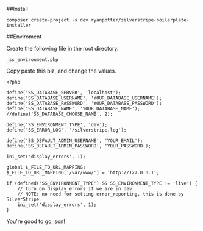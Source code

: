 ##Install

```
composer create-project -s dev ryanpotter/silverstripe-boilerplate-installer
```

##Enviroment

Create the following file in the root directory.

```
_ss_environment.php
```

Copy paste this biz, and change the values.

```
<?php

define('SS_DATABASE_SERVER', 'localhost');
define('SS_DATABASE_USERNAME', 'YOUR_DATABASE_USERNAME');
define('SS_DATABASE_PASSWORD', 'YOUR_DATABASE_PASSWORD');
define('SS_DATABASE_NAME', 'YOUR_DATABASE_NAME');
//define('SS_DATABASE_CHOOSE_NAME', 2);

define('SS_ENVIRONMENT_TYPE', 'dev');
define('SS_ERROR_LOG', '/silverstripe.log');

define('SS_DEFAULT_ADMIN_USERNAME', 'YOUR_EMAIL');
define('SS_DEFAULT_ADMIN_PASSWORD', 'YOUR_PASSWORD');

ini_set('display_errors', 1);

global $_FILE_TO_URL_MAPPING;
$_FILE_TO_URL_MAPPING['/var/www/'] = 'http://127.0.0.1';

if (defined('SS_ENVIRONMENT_TYPE') && SS_ENVIRONMENT_TYPE != 'live') {
    // turn on display_errors if we are in dev
    // NOTE: no need for setting error_reporting, this is done by SilverStripe
    ini_set('display_errors', 1);
}
```

You're good to go, son!
